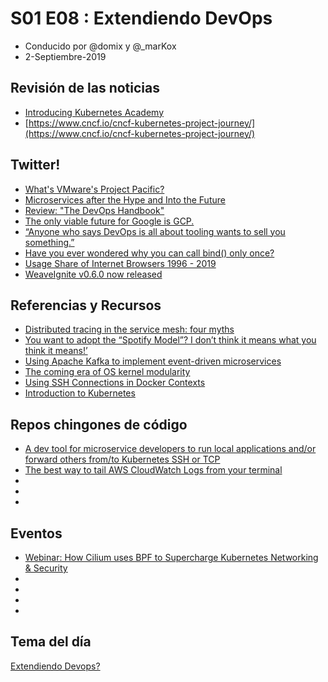 # S01 E08 : Extendiendo DevOps

- Conducido por @domix y @_marKox
- 2-Septiembre-2019

<!---
## Contenido

- 00:00:00 - ¡Bienvenida al podcast!
- 00:02:00 - Revisión de las noticias
- 00:04:00 - Tema
--->

## Revisión de las noticias

* [Introducing Kubernetes Academy](https://twitter.com/cloudnativeapps/status/1166380599998726145/)
* [https://www.cncf.io/cncf-kubernetes-project-journey/](https://www.cncf.io/cncf-kubernetes-project-journey/)

## Twitter!

* [What's VMware's Project Pacific?](https://twitter.com/i/web/status/1166009717392412673)
* [Microservices after the Hype and Into the Future](https://twitter.com/ewolff/status/1166604164362887168/)
* [Review: "The DevOps Handbook"](https://twitter.com/PabloIF/status/1166252300702224385/)
* [The only viable future for Google is GCP.](https://twitter.com/solomonstre/status/1166163747523780609/)
* [“Anyone who says DevOps is all about tooling wants to sell you something.”](https://twitter.com/azimman/status/1165413212616921088/)
* [Have you ever wondered why you can call bind() only once?](https://twitter.com/majek04/status/1167043557095608321)
* [Usage Share of Internet Browsers 1996 - 2019](https://twitter.com/dimensionmedia/status/1167806273846484993)
* [WeaveIgnite v0.6.0 now released](https://twitter.com/kubernetesonarm/status/1167576564571262976)

## Referencias y Recursos

* [Distributed tracing in the service mesh: four myths](https://linkerd.io/2019/08/09/service-mesh-distributed-tracing-myths/)
* [You want to adopt the “Spotify Model”? I don’t think it means what you think it means!’](https://medium.com/serious-scrum/you-want-to-adopt-the-spotify-model-i-dont-think-it-means-what-you-think-it-means-7df4316081f)
* [Using Apache Kafka to implement event-driven microservices
](https://dev.to/victorgil/using-apache-kafka-to-implement-event-driven-microservices-af2)
* [The coming era of OS kernel modularity](https://twitter.com/nanovms/status/1135967432638488576/)
* [Using SSH Connections in Docker Contexts](https://blog.mikesir87.io/2019/08/using-ssh-connections-in-docker-contexts/)
* [Introduction to Kubernetes](https://www.edx.org/course/introduction-to-kubernetes)


## Repos chingones de código

* [A dev tool for microservice developers to run local applications and/or forward others from/to Kubernetes SSH or TCP](https://github.com/eko/monday)
* [The best way to tail AWS CloudWatch Logs from your terminal](https://github.com/lucagrulla/cw)
* []()
* []()
* []()

## Eventos

* [Webinar: How Cilium uses BPF to Supercharge Kubernetes Networking & Security](https://www.cncf.io/webinars/how-cilium-uses-bpf-to-supercharge-kubernetes-networking-security/)
* []()
* []()
* []()
* []()


## Tema del día

[Extendiendo Devops?](https://smarchy.com/blog/f/archops-part-ii-extending-the-devops-loop)

